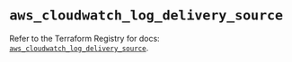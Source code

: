 # `aws_cloudwatch_log_delivery_source`

Refer to the Terraform Registry for docs: [`aws_cloudwatch_log_delivery_source`](https://registry.terraform.io/providers/hashicorp/aws/6.3.0/docs/resources/cloudwatch_log_delivery_source).
